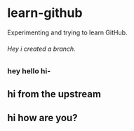 # learn-github
Experimenting and trying to learn GitHub.
###### Hey i created a branch.

### hey hello hi- 


## hi from the upstream
## hi how are you?
